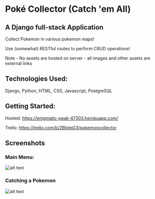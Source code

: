 # Poké Collector (Catch 'em All)
## A Django full-stack Application

Collect Pokemon in various pokemon maps!

Use (somewhat) RESTful routes to perform CRUD operations! 

Note - No assets are hosted on server - all images and other assets are external links

## Technologies Used:
Django, Python, HTML, CSS, Javascript, PostgreSQL


## Getting Started:
Hosted: https://enigmatic-peak-47303.herokuapp.com/

Trello: https://trello.com/b/2BlptqG3/pokemoncollector

## Screenshots
### Main Menu:
![alt text](https://i.imgur.com/fxSJg8M.png)
### Catching a Pokemon
![alt text](https://i.imgur.com/5xxCpiR.png)




 